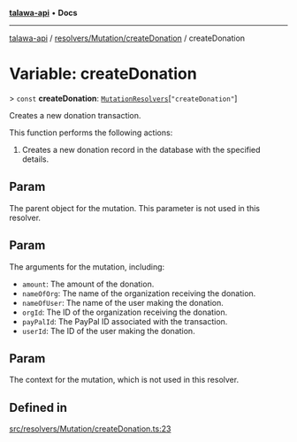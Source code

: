 [**talawa-api**](../../../../README.md) • **Docs**

***

[talawa-api](../../../../modules.md) / [resolvers/Mutation/createDonation](../README.md) / createDonation

# Variable: createDonation

\> `const` **createDonation**: [`MutationResolvers`](../../../../types/generatedGraphQLTypes/type-aliases/MutationResolvers.md)\[`"createDonation"`\]

Creates a new donation transaction.

This function performs the following actions:
1. Creates a new donation record in the database with the specified details.

## Param

The parent object for the mutation. This parameter is not used in this resolver.

## Param

The arguments for the mutation, including:
  - `amount`: The amount of the donation.
  - `nameOfOrg`: The name of the organization receiving the donation.
  - `nameOfUser`: The name of the user making the donation.
  - `orgId`: The ID of the organization receiving the donation.
  - `payPalId`: The PayPal ID associated with the transaction.
  - `userId`: The ID of the user making the donation.

## Param

The context for the mutation, which is not used in this resolver.

## Defined in

[src/resolvers/Mutation/createDonation.ts:23](https://github.com/PalisadoesFoundation/talawa-api/blob/60937520d7a29ccf883a9c6a7c2d186bae92a81b/src/resolvers/Mutation/createDonation.ts#L23)
